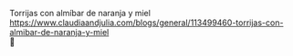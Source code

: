 Torrijas con almíbar de naranja y miel	https://www.claudiaandjulia.com/blogs/general/113499460-torrijas-con-almibar-de-naranja-y-miel	
਍